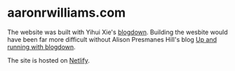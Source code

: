 # aaronrwilliams.com

The website was built with Yihui Xie's [blogdown](https://bookdown.org/yihui/blogdown/). Building the wesbite would have been far more difficult without Alison Presmanes Hill's blog [Up and running with blogdown](https://alison.rbind.io/post/up-and-running-with-blogdown/).

The site is hosted on [Netlify](https://www.netlify.com/).
